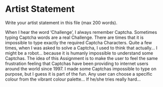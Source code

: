 # Artist Statement

Write your artist statement in this file (max 200 words).

When I hear the word ‘Challenge’, I always remember Captcha.
Sometimes typing Captcha words are a real Challenge.
There are times that it is impossible to type exactly the required Captcha Characters.
Quite a few times, when I was asked to solve a Captcha, I used to think that actually… I might be a robot… because it is humanly impossible to understand some Captchas.
The idea of this Assignment is to make the user to feel the same frustration feeling that Captchas have been providing to internet users around the world since 1997.
I made some Captchas impossible to type on purpose, but I guess it is part of the fun.
Any user can choose a specific colour from the vibrant colour palette… If he/she tries really hard…

